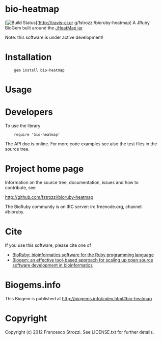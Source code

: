 bio-heatmap
===========
[![Build Status](https://secure.travis-ci.org/fstrozzi/bioruby-heatmap.png?branch=master)](http://travis-ci.or    g/fstrozzi/bioruby-heatmap)
A JRuby BioGem built around the [JHeatMap jar](http://www.javaheatmap.com/)

Note: this software is under active development!

Installation
============
        gem install bio-heatmap

Usage
=====

Developers
==========

To use the library 

        require 'bio-heatmap'

The API doc is online. For more code examples see also the test files in
the source tree.
        
Project home page
=================

Information on the source tree, documentation, issues and how to contribute, see

  http://github.com/fstrozzi/bioruby-heatmap

The BioRuby community is on IRC server: irc.freenode.org, channel: #bioruby.

Cite
====

  If you use this software, please cite one of
 
* [BioRuby: bioinformatics software for the Ruby programming language](http://dx.doi.org/10.1093/bioinformatics/btq475)
* [Biogem: an effective tool-based approach for scaling up open source software development in bioinformatics](http://dx.doi.org/10.1093/bioinformatics/bts080)

Biogems.info
============

This Biogem is published at http://biogems.info/index.html#bio-heatmap

Copyright
=========

Copyright (c) 2012 Francesco Strozzi. See LICENSE.txt for further details.

